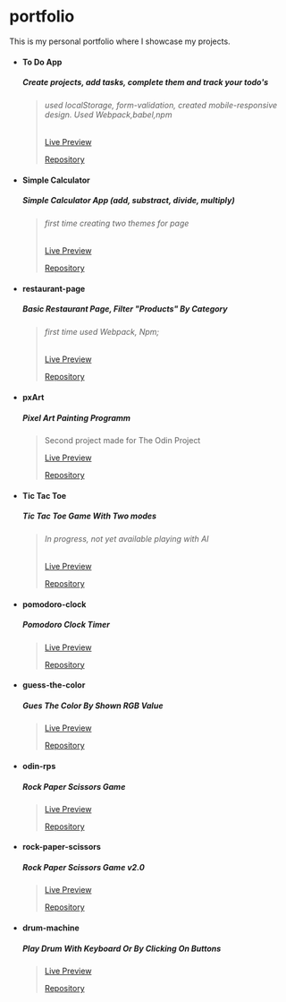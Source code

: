 # portfolio
This is my personal portfolio where I showcase my projects.

- #### To Do App
    ##### Create projects, add tasks, complete them and track your todo's
    >###### used localStorage, form-validation, created mobile-responsive design. Used Webpack,babel,npm
    >[Live Preview](https://daczecha.github.io/todo/)
    >
    >[Repository](https://github.com/daczecha/todo)

- #### Simple Calculator
    ##### Simple Calculator App (add, substract, divide, multiply)
    >###### first time creating two themes for page
    >[Live Preview](https://daczecha.github.io/simple-calculator/)
    >
    >[Repository](https://github.com/daczecha/simple-calculator)


- #### restaurant-page
    ##### Basic Restaurant Page, Filter "Products" By Category
    >###### first time used Webpack, Npm;
    >[Live Preview](https://daczecha.github.io/restaurant-page/)
    >
    >[Repository](https://github.com/daczecha/restaurant-page/)

- #### pxArt
    ##### Pixel Art Painting Programm
    >Second project made for The Odin Project
    >
    >[Live Preview](https://daczecha.github.io/pxart/)
    >
    >[Repository](https://github.com/daczecha/pxart)

- #### Tic Tac Toe
    ##### Tic Tac Toe Game With Two modes
    >###### In progress, not yet available playing with AI
    >[Live Preview](https://daczecha.github.io/tic-tac-toe/)
    >
    >[Repository](https://github.com/daczecha/tic-tac-toe)


- #### pomodoro-clock
    ##### Pomodoro Clock Timer
  
    >[Live Preview](https://daczecha.github.io/pomodoro-clock/)
    >
    >[Repository](https://github.com/daczecha/pomodoro-clock/)

- #### guess-the-color
    ##### Gues The Color By Shown RGB Value

    >[Live Preview](https://daczecha.github.io/guess-the-color/)
    >
    >[Repository](https://github.com/daczecha/guess-the-color/)


- #### odin-rps  
    ##### Rock Paper Scissors Game

    >[Live Preview](https://daczecha.github.io/odin-rps/)
    >
    >[Repository](https://github.com/daczecha/odin-rps)


- #### rock-paper-scissors 
    ##### Rock Paper Scissors Game v2.0

    >[Live Preview](https://daczecha.github.io/rock-paper-scissors2/)
    >
    >[Repository](https://github.com/daczecha/rock-paper-scissors2/)


- #### drum-machine
    ##### Play Drum With Keyboard Or By Clicking On Buttons

    >[Live Preview](https://daczecha.github.io/drum-machine/)
    >
    >[Repository](https://github.com/daczecha/drum-machine/)








